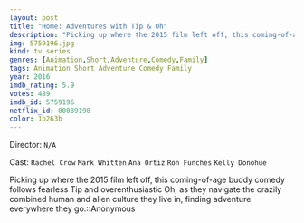 ```yaml
---
layout: post
title: "Home: Adventures with Tip & Oh"
description: "Picking up where the 2015 film left off, this coming-of-age buddy comedy follows fearless Tip and overenthusiastic Oh, as they navigate the crazily combined human and alien culture they live in, finding adventure everywhere they go.::Anonymous.."
img: 5759196.jpg
kind: tv series
genres: [Animation,Short,Adventure,Comedy,Family]
tags: Animation Short Adventure Comedy Family 
year: 2016
imdb_rating: 5.9
votes: 489
imdb_id: 5759196
netflix_id: 80089198
color: 1b263b
---
```

Director: `N/A`  

Cast: `Rachel Crow` `Mark Whitten` `Ana Ortiz` `Ron Funches` `Kelly Donohue` 

Picking up where the 2015 film left off, this coming-of-age buddy comedy follows fearless Tip and overenthusiastic Oh, as they navigate the crazily combined human and alien culture they live in, finding adventure everywhere they go.::Anonymous